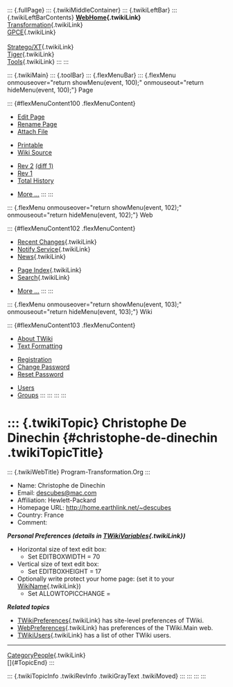 ::: {.fullPage}
::: {.twikiMiddleContainer}
::: {.twikiLeftBar}
::: {.twikiLeftBarContents}
**[WebHome](WebHome){.twikiLink}**\
[Transformation](../Transform/WebHome){.twikiLink}\
[GPCE](../Gpce/WebHome){.twikiLink}\
\
[Stratego/XT](../Stratego/WebHome){.twikiLink}\
[Tiger](../Tiger/WebHome){.twikiLink}\
[Tools](../Tools/WebHome){.twikiLink}
:::
:::

::: {.twikiMain}
::: {.toolBar}
::: {.flexMenuBar}
::: {.flexMenu onmouseover="return showMenu(event, 100);" onmouseout="return hideMenu(event, 100);"}
Page

::: {#flexMenuContent100 .flexMenuContent}
-   [Edit
    Page](http://www.program-transformation.org/edit/Main/ChristopheDeDinechin?t=1536826039)
-   [Rename
    Page](http://www.program-transformation.org/rename/Main/ChristopheDeDinechin)
-   [Attach
    File](http://www.program-transformation.org/attach/Main/ChristopheDeDinechin)

<!-- -->

-   [Printable](http://www.program-transformation.org/view/Main/ChristopheDeDinechin?skin=print.pattern)
-   [Wiki
    Source](http://www.program-transformation.org/view/Main/ChristopheDeDinechin?skin=text&raw=on&contenttype=text/plain)

<!-- -->

-   [Rev
    2](http://www.program-transformation.org/view/Main/ChristopheDeDinechin?rev=1.2)
    [(diff 1)](http://www.program-transformation.org/rdiff/Main/ChristopheDeDinechin?rev1=1.2&rev2=1.1)
-   [Rev
    1](http://www.program-transformation.org/view/Main/ChristopheDeDinechin?rev=1.1)
-   [Total
    History](http://www.program-transformation.org/rdiff/Main/ChristopheDeDinechin)

<!-- -->

-   [More
    \...](http://www.program-transformation.org/oops/Main/ChristopheDeDinechin?template=oopsmore&param1=1.2&param2=1.2)
:::
:::

::: {.flexMenu onmouseover="return showMenu(event, 102);" onmouseout="return hideMenu(event, 102);"}
Web

::: {#flexMenuContent102 .flexMenuContent}
-   [Recent Changes](WebChanges){.twikiLink}
-   [Notify Service](WebNotify){.twikiLink}
-   [News](WebNews){.twikiLink}

<!-- -->

-   [Page Index](WebIndex){.twikiLink}
-   [Search](WebSearch){.twikiLink}

<!-- -->

-   [More
    \...](http://www.program-transformation.org/oops/Main/ChristopheDeDinechin?template=oopsmore&param1=1.2&param2=1.2)
:::
:::

::: {.flexMenu onmouseover="return showMenu(event, 103);" onmouseout="return hideMenu(event, 103);"}
Wiki

::: {#flexMenuContent103 .flexMenuContent}
-   [About
    TWiki](http://www.program-transformation.org/view/TWiki/WebHome)
-   [Text
    Formatting](http://www.program-transformation.org/view/TWiki/TextFormattingRules)

<!-- -->

-   [Registration](http://www.program-transformation.org/view/TWiki/TWikiRegistration)
-   [Change
    Password](http://www.program-transformation.org/view/TWiki/ChangePassword)
-   [Reset
    Password](http://www.program-transformation.org/view/TWiki/ResetPassword)

<!-- -->

-   [Users](http://www.program-transformation.org/view/Main/TWikiUsers)
-   [Groups](http://www.program-transformation.org/view/Main/TWikiGroups)
:::
:::
:::
:::

::: {.twikiTopic}
Christophe De Dinechin {#christophe-de-dinechin .twikiTopicTitle}
======================

::: {.twikiWebTitle}
Program-Transformation.Org
:::

-   Name: Christophe de Dinechin
-   Email: <descubes@mac.com>
-   Affiliation: Hewlett-Packard
-   Homepage URL: <http://home.earthlink.net/~descubes>
-   Country: France
-   Comment:

***Personal Preferences (details in
[TWikiVariables](../TWiki/TWikiVariables){.twikiLink})***

-   Horizontal size of text edit box:
    -   Set EDITBOXWIDTH = 70
-   Vertical size of text edit box:
    -   Set EDITBOXHEIGHT = 17
-   Optionally write protect your home page: (set it to your
    [WikiName](../TWiki/WikiName){.twikiLink})
    -   Set ALLOWTOPICCHANGE =

***Related topics***

-   [TWikiPreferences](../TWiki/TWikiPreferences){.twikiLink} has
    site-level preferences of TWiki.
-   [WebPreferences](WebPreferences){.twikiLink} has preferences of the
    TWiki.Main web.
-   [TWikiUsers](TWikiUsers){.twikiLink} has a list of other TWiki
    users.

------------------------------------------------------------------------

[CategoryPeople](../Transform/CategoryPeople){.twikiLink}\
[]{#TopicEnd}
:::

::: {.twikiTopicInfo .twikiRevInfo .twikiGrayText .twikiMoved}
:::
:::
:::
:::
